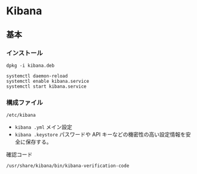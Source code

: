 # Kibana

## 基本

### インストール

```shell
dpkg -i kibana.deb

systemctl daemon-reload
systemctl enable kibana.service
systemctl start kibana.service
```

### 構成ファイル

`/etc/kibana`

- `kibana .yml` メイン設定
- `kibana .keystore` パスワードや API キーなどの機密性の高い設定情報を安全に保存する。

確認コード

```
/usr/share/kibana/bin/kibana-verification-code
```
